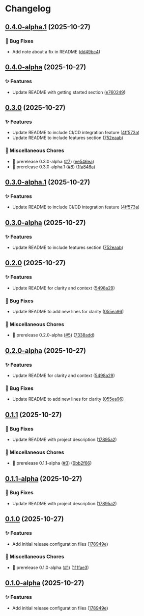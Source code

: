 # Changelog

## [0.4.0-alpha.1](https://github.com/kevinah95/poc-using-rebase/compare/v0.4.0-alpha...v0.4.0-alpha.1) (2025-10-27)


### 🐛 Bug Fixes

* Add note about a fix in README ([dd49bc4](https://github.com/kevinah95/poc-using-rebase/commit/dd49bc422744c819b872ece1c380d111500fa5ef))

## [0.4.0-alpha](https://github.com/kevinah95/poc-using-rebase/compare/v0.3.0...v0.4.0-alpha) (2025-10-27)


### ✨ Features

* Update README with getting started section ([e760249](https://github.com/kevinah95/poc-using-rebase/commit/e760249e7663c2ae01acff730c37301b7725e94c))

## [0.3.0](https://github.com/kevinah95/poc-using-rebase/compare/v0.2.0...v0.3.0) (2025-10-27)


### ✨ Features

* Update README to include CI/CD integration feature ([4ff573a](https://github.com/kevinah95/poc-using-rebase/commit/4ff573af0b9ca4a32e7bd2fdcf48b35d832224cc))
* Update README to include features section ([752eaab](https://github.com/kevinah95/poc-using-rebase/commit/752eaab955e3592617d34818c3459eb3f37b0d14))


### 🔧 Miscellaneous Chores

* :bookmark: prerelease 0.3.0-alpha ([#7](https://github.com/kevinah95/poc-using-rebase/issues/7)) ([ee546ea](https://github.com/kevinah95/poc-using-rebase/commit/ee546ea9048b2d7f3ae5fb487362d0d132e987a0))
* :bookmark: prerelease 0.3.0-alpha.1 ([#8](https://github.com/kevinah95/poc-using-rebase/issues/8)) ([1fa846a](https://github.com/kevinah95/poc-using-rebase/commit/1fa846a9cc1cc565bd50c1779e2404ca544eb745))

## [0.3.0-alpha.1](https://github.com/kevinah95/poc-using-rebase/compare/v0.3.0-alpha...v0.3.0-alpha.1) (2025-10-27)


### ✨ Features

* Update README to include CI/CD integration feature ([4ff573a](https://github.com/kevinah95/poc-using-rebase/commit/4ff573af0b9ca4a32e7bd2fdcf48b35d832224cc))

## [0.3.0-alpha](https://github.com/kevinah95/poc-using-rebase/compare/v0.2.0...v0.3.0-alpha) (2025-10-27)


### ✨ Features

* Update README to include features section ([752eaab](https://github.com/kevinah95/poc-using-rebase/commit/752eaab955e3592617d34818c3459eb3f37b0d14))

## [0.2.0](https://github.com/kevinah95/poc-using-rebase/compare/v0.1.1...v0.2.0) (2025-10-27)


### ✨ Features

* Update README for clarity and context ([5498a29](https://github.com/kevinah95/poc-using-rebase/commit/5498a29308d075739df7bbef17bf60207b2e555b))


### 🐛 Bug Fixes

* Update README to add new lines for clarity ([055ea96](https://github.com/kevinah95/poc-using-rebase/commit/055ea964b0306379132b58dc30e475a2817344c6))


### 🔧 Miscellaneous Chores

* :bookmark: prerelease 0.2.0-alpha ([#5](https://github.com/kevinah95/poc-using-rebase/issues/5)) ([7338add](https://github.com/kevinah95/poc-using-rebase/commit/7338add1a1ed3ebac17285fd4c293c9ee0c4cf43))

## [0.2.0-alpha](https://github.com/kevinah95/poc-using-rebase/compare/v0.1.1...v0.2.0-alpha) (2025-10-27)


### ✨ Features

* Update README for clarity and context ([5498a29](https://github.com/kevinah95/poc-using-rebase/commit/5498a29308d075739df7bbef17bf60207b2e555b))


### 🐛 Bug Fixes

* Update README to add new lines for clarity ([055ea96](https://github.com/kevinah95/poc-using-rebase/commit/055ea964b0306379132b58dc30e475a2817344c6))

## [0.1.1](https://github.com/kevinah95/poc-using-rebase/compare/v0.1.0...v0.1.1) (2025-10-27)


### 🐛 Bug Fixes

* Update README with project description ([17895a2](https://github.com/kevinah95/poc-using-rebase/commit/17895a22ed64f70ed4f7797e9ec8e85d89a70a87))


### 🔧 Miscellaneous Chores

* :bookmark: prerelease 0.1.1-alpha ([#3](https://github.com/kevinah95/poc-using-rebase/issues/3)) ([6bb2f66](https://github.com/kevinah95/poc-using-rebase/commit/6bb2f66b8b9f291a14c79cbb67e9db460d829f35))

## [0.1.1-alpha](https://github.com/kevinah95/poc-using-rebase/compare/v0.1.0...v0.1.1-alpha) (2025-10-27)


### 🐛 Bug Fixes

* Update README with project description ([17895a2](https://github.com/kevinah95/poc-using-rebase/commit/17895a22ed64f70ed4f7797e9ec8e85d89a70a87))

## [0.1.0](https://github.com/kevinah95/poc-using-rebase/compare/v0.0.1...v0.1.0) (2025-10-27)


### ✨ Features

* Add initial release configuration files ([178949e](https://github.com/kevinah95/poc-using-rebase/commit/178949e3dc0b45ba29337807bf765ea25361a5c2))


### 🔧 Miscellaneous Chores

* :bookmark: prerelease 0.1.0-alpha ([#1](https://github.com/kevinah95/poc-using-rebase/issues/1)) ([111fae3](https://github.com/kevinah95/poc-using-rebase/commit/111fae35b9439b8ed08856cbc87c251dce440271))

## [0.1.0-alpha](https://github.com/kevinah95/poc-using-rebase/compare/v0.0.1...v0.1.0-alpha) (2025-10-27)


### ✨ Features

* Add initial release configuration files ([178949e](https://github.com/kevinah95/poc-using-rebase/commit/178949e3dc0b45ba29337807bf765ea25361a5c2))

